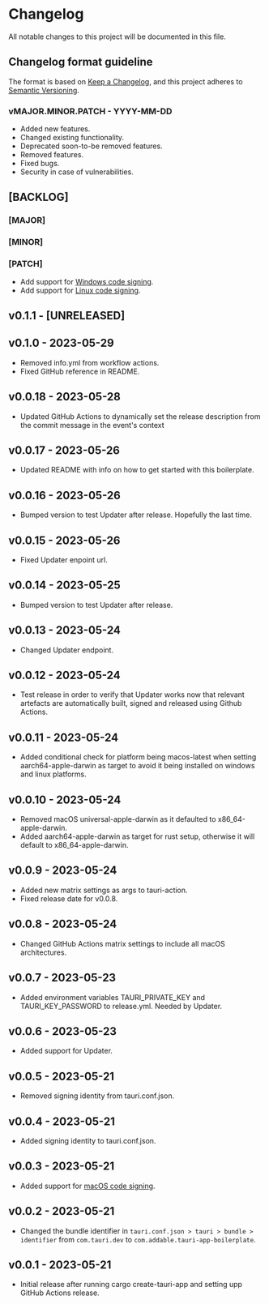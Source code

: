 # Changelog
All notable changes to this project will be documented in this file.

## Changelog format guideline
The format is based on [Keep a Changelog](https://keepachangelog.com/en/1.0.0/),
and this project adheres to [Semantic Versioning](https://semver.org/spec/v2.0.0.html).

### vMAJOR.MINOR.PATCH - YYYY-MM-DD

- Added new features.
- Changed existing functionality.
- Deprecated soon-to-be removed features.
- Removed features.
- Fixed bugs.
- Security in case of vulnerabilities.

## [BACKLOG]

### [MAJOR]

### [MINOR]

### [PATCH]
- Add support for [Windows code signing](https://tauri.app/v1/guides/distribution/sign-windows).
- Add support for [Linux code signing](https://tauri.app/v1/guides/distribution/sign-linux).

## v0.1.1 - [UNRELEASED]

## v0.1.0 - 2023-05-29
- Removed info.yml from workflow actions.
- Fixed GitHub reference in README.

## v0.0.18 - 2023-05-28
- Updated GitHub Actions to dynamically set the release description from the commit message in the event's context

## v0.0.17 - 2023-05-26
- Updated README with info on how to get started with this boilerplate.

## v0.0.16 - 2023-05-26
- Bumped version to test Updater after release. Hopefully the last time.

## v0.0.15 - 2023-05-26
- Fixed Updater enpoint url.

## v0.0.14 - 2023-05-25
- Bumped version to test Updater after release.

## v0.0.13 - 2023-05-24
- Changed Updater endpoint.

## v0.0.12 - 2023-05-24
- Test release in order to verify that Updater works now that relevant artefacts are automatically built, signed and released using Github Actions.

## v0.0.11 - 2023-05-24
- Added conditional check for platform being macos-latest when setting aarch64-apple-darwin as target to avoid it being installed on windows and linux platforms.

## v0.0.10 - 2023-05-24
- Removed macOS universal-apple-darwin as it defaulted to x86_64-apple-darwin.
- Added aarch64-apple-darwin as target for rust setup, otherwise it will default to x86_64-apple-darwin.

## v0.0.9 - 2023-05-24
- Added new matrix settings as args to tauri-action.
- Fixed release date for v0.0.8.

## v0.0.8 - 2023-05-24
- Changed GitHub Actions matrix settings to include all macOS architectures.

## v0.0.7 - 2023-05-23
- Added environment variables TAURI_PRIVATE_KEY and TAURI_KEY_PASSWORD to release.yml. Needed by Updater.

## v0.0.6 - 2023-05-23
- Added support for Updater.

## v0.0.5 - 2023-05-21
- Removed signing identity from tauri.conf.json.

## v0.0.4 - 2023-05-21
- Added signing identity to tauri.conf.json.

## v0.0.3 - 2023-05-21
- Added support for [macOS code signing](https://tauri.app/v1/guides/distribution/sign-macos).

## v0.0.2 - 2023-05-21
- Changed the bundle identifier in `tauri.conf.json > tauri > bundle > identifier` from `com.tauri.dev` to `com.addable.tauri-app-boilerplate`.

## v0.0.1 - 2023-05-21
- Initial release after running cargo create-tauri-app and setting upp GitHub Actions release.